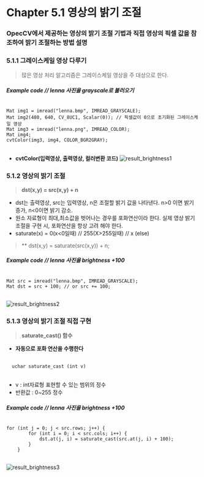 Chapter 5.1 영상의 밝기 조절
====================================

### OpecCV에서 제공하는 영상의 밝기 조절 기법과 직접 영상의 픽셀 값을 참조하여 밝기 조절하는 방법 설명

### 5.1.1 그레이스케일 영상 다루기

> 많은 영상 처리 알고리즘은 그레이스케일 영상을 주 대상으로 한다.

##### Example code // lenna 사진을 grayscale로 불러오기
<pre>
<code>
Mat img1 = imread("lenna.bmp", IMREAD_GRAYSCALE);
Mat img2(480, 640, CV_8UC1, Scalar(0)); // 픽셀값이 0으로 초기화된 그레이스케일 영상
Mat img3 = imread("lenna.png", IMREAD_COLOR);
Mat img4;
cvtColor(img3, img4, COLOR_BGR2GRAY); 
</code>
</pre>
* **cvtColor(입력영상, 출력영상, 컬러변환 코드)**
![result_brightness1](https://user-images.githubusercontent.com/50229148/106630980-ac5f0780-65bf-11eb-82f7-70380506e719.JPG)
### 5.1.2 영상의 밝기 조절

> **dst(x,y) = src(x,y) + n**
  * dst는 출력영상, src는 입력영상, n은 조절할 밝기 값을 나타낸다. n>0 이면 밝기 증가, n<0이면 밝기 감소.
  * 원소 자료형이 최대,최소값을 벗어나는 경우를 포화연산이라 한다. 실제 영상 밝기 조절을 구현 시, 포화연산을 항상 고려 해야 한다.
  * saturate(x) = 0(x<0일때) // 255(X>255일때) // x (else)
  > ** dst(x,y) = saturate(src(x,y)) + n;
##### Example code // lenna 사진을 brightness +100
<pre>
<code>
Mat src = imread("lenna.bmp", IMREAD_GRAYSCALE);
Mat dst = src + 100; // or src += 100;
</code>
</pre>
![result_brightness2](https://user-images.githubusercontent.com/50229148/106630991-aec16180-65bf-11eb-84bc-dc1872f58833.JPG)
### 5.1.3 영상의 밝기 조절 직접 구현

> **saturate_cast() 함수**
  * **자동으로 포화 연산을 수행한다**
  <pre> <code>
  uchar saturate_cast<uchar> (int v)
  </code> </pre>
  * v : int자료형 표현할 수 있는 범위의 정수
  * 반환값 : 0~255 정수
##### Example code // lenna 사진을 brightness +100
<pre>
<code>
for (int j = 0; j < src.rows; j++) {
		for (int i = 0; i < src.cols; i++) {
			dst.at<uchar>(j, i) = saturate_cast<uchar>(src.at<uchar>(j, i) + 100);
		}
	}
</code>
</pre>
![result_brightness3](https://user-images.githubusercontent.com/50229148/106631010-b123bb80-65bf-11eb-81d5-2738c287ccae.JPG)
